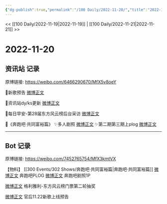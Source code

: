 ```yaml
---
{"dg-publish":true,"permalink":"/100 Daily/2022-11-20/","title":"2022-11-20","created":"2022-11-20T23:54:42.000+08:00","updated":"2023-04-11T14:46:32.859+08:00"}
---
```



<< [[100 Daily/2022-11-19\|2022-11-19]] | [[100 Daily/2022-11-21\|2022-11-21]] >>

# 2022-11-20

## 资讯站 记录

原博链接: https://weibo.com/6466290670/MfX5v8oeY

🌟新歌预告 [微博正文](https://m.weibo.cn/6466290670/4837962821145902)

🌟资讯站dy/ks更新 [微博正文](https://m.weibo.cn/6466290670/4837953367444905)

🌟每日早安-第28届东方风云榜后台采访 [微博正文](https://m.weibo.cn/6466290670/4837801197569822)

🌟《奔跑吧·共同富裕篇》
✨多人剧照 [微博正文](https://m.weibo.cn/6466290670/4837869765526835)
✨第二期第三期上plog [微博正文](https://m.weibo.cn/6466290670/4837852896824415)

---
## Bot 记录

原博链接: https://weibo.com/7452765754/MfX3kmtVX

【物料】
[[300 Events/302 Shows/奔跑吧·共同富裕篇\|奔跑吧·共同富裕篇]]
[微博正文](https://weibo.com/detail/4837850266734745) 奔跑吧PLOG
[微博正文](https://weibo.com/detail/4837860786834631) 奔跑吧剧照1P

[微博正文](https://weibo.com/detail/4837886756914692) 格利雅利-东方风云榜门票第二轮抽奖

[微博正文](https://weibo.com/detail/4837960987706887) 官后11.22新歌上线预告
